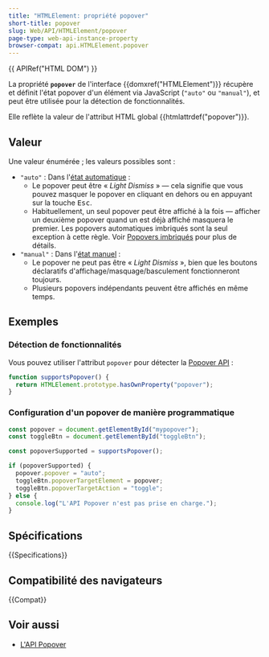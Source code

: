 ```yaml
---
title: "HTMLElement: propriété popover"
short-title: popover
slug: Web/API/HTMLElement/popover
page-type: web-api-instance-property
browser-compat: api.HTMLElement.popover
---
```


{{ APIRef("HTML DOM") }}

La propriété **`popover`** de l'interface {{domxref("HTMLElement")}} récupère et définit l'état popover d'un élément via JavaScript (`"auto"` ou `"manual"`), et peut être utilisée pour la détection de fonctionnalités.

Elle reflète la valeur de l'attribut HTML global {{htmlattrdef("popover")}}.

## Valeur

Une valeur énumérée ; les valeurs possibles sont :

- `"auto"` : Dans l'[état automatique](/fr/docs/Web/API/Popover_API/Using#l_état_auto_et_la_suppression_légère) :
  - Le popover peut être « _Light Dismiss_ » — cela signifie que vous pouvez masquer le popover en cliquant en dehors ou en appuyant sur la touche <kbd>Esc</kbd>.
  - Habituellement, un seul popover peut être affiché à la fois — afficher un deuxième popover quand un est déjà affiché masquera le premier. Les popovers automatiques imbriqués sont la seul exception à cette règle. Voir [Popovers imbriqués](/fr/docs/Web/API/Popover_API/Using#popover_imbriqués) pour plus de détails.
- `"manual"` : Dans l'[état manuel](/fr/docs/Web/API/Popover_API/Using#utiliser_l_état_manuel) :
  - Le popover ne peut pas être « _Light Dismiss_ », bien que les boutons déclaratifs d'affichage/masquage/basculement fonctionneront toujours.
  - Plusieurs popovers indépendants peuvent être affichés en même temps.

## Exemples

### Détection de fonctionnalités

Vous pouvez utiliser l'attribut `popover` pour détecter la [Popover API](/fr/docs/Web/API/Popover_API) :

```js
function supportsPopover() {
  return HTMLElement.prototype.hasOwnProperty("popover");
}
```

### Configuration d'un popover de manière programmatique

```js
const popover = document.getElementById("mypopover");
const toggleBtn = document.getElementById("toggleBtn");

const popoverSupported = supportsPopover();

if (popoverSupported) {
  popover.popover = "auto";
  toggleBtn.popoverTargetElement = popover;
  toggleBtn.popoverTargetAction = "toggle";
} else {
  console.log("L'API Popover n'est pas prise en charge.");
}
```

## Spécifications

{{Specifications}}

## Compatibilité des navigateurs

{{Compat}}

## Voir aussi

- [L'API Popover](/fr/docs/Web/API/Popover_API)
